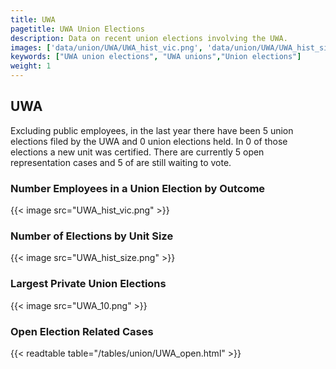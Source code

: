 ```yaml
---
title: UWA
pagetitle: UWA Union Elections
description: Data on recent union elections involving the UWA.
images: ['data/union/UWA/UWA_hist_vic.png', 'data/union/UWA/UWA_hist_size.png', 'data/union/UWA/UWA_10.png']
keywords: ["UWA union elections", "UWA unions","Union elections"]
weight: 1
---
```

##  UWA

Excluding public employees, in the last year there have been 5 union elections filed by the UWA and 0 union elections held. In 0 of those elections a new unit was certified. There are currently 5 open representation cases and 5 of are still waiting to vote.

### Number Employees in a Union Election by Outcome
{{< image src="UWA_hist_vic.png" >}}

### Number of Elections by Unit Size
{{< image src="UWA_hist_size.png" >}}

### Largest Private Union Elections
{{< image src="UWA_10.png" >}}

### Open Election Related Cases
{{< readtable table="/tables/union/UWA_open.html" >}}

